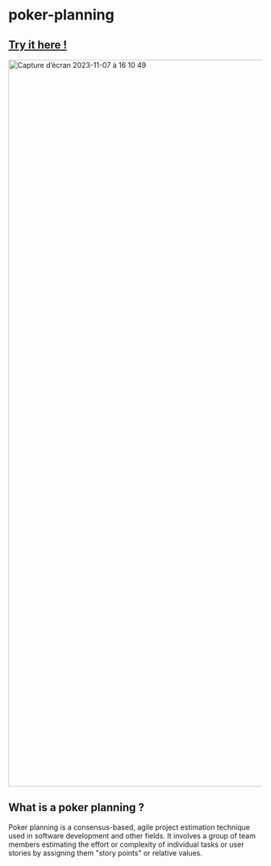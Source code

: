 # poker-planning

## [Try it here !](https://texas-holdem-planning.netlify.app/)

<img width="1438" alt="Capture d’écran 2023-11-07 à 16 10 49" src="https://github.com/dylantrepos/poker-planning/assets/60279661/fc5e078d-5509-43ae-bc11-c83176c23c01">

## What is a poker planning ? 
Poker planning is a consensus-based, agile project estimation technique used in software development and other fields. It involves a group of team members estimating the effort or complexity of individual tasks or user stories by assigning them "story points" or relative values.
